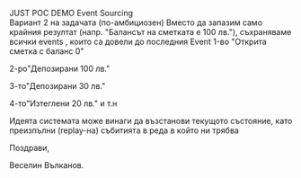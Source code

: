 JUST POC DEMO Еvent Sourcing   
Вариант 2 на задачата (по-амбициозен)
Вместо да запазим само крайния резултат (напр. "Балансът на сметката е 100 лв."), съхраняваме всички events , които са довели до последния Еvent
1-во "Открита сметка с баланс 0" 

2-ро"Депозирани 100 лв." 

3-то"Депозирани 30 лв."

4-то"Изтеглени 20 лв." и т.н

  Идеята системата може винаги да възстанови текущото състояние, като преизпълни (replay-на) събитията в реда в който ни трябва

Поздрави,

Веселин Вълканов.

